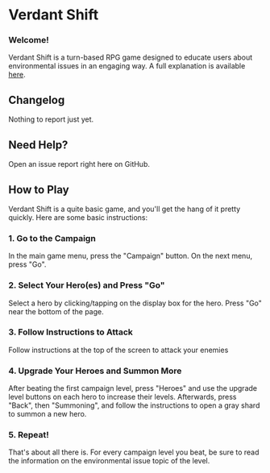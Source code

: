 # Verdant Shift
### Welcome!
Verdant Shift is a turn-based RPG game designed to educate users about environmental issues in an engaging way. A full explanation is available [here](https://youtu.be/oC7Y9b6A9ZE).

## Changelog
Nothing to report just yet.

## Need Help?
Open an issue report right here on GitHub.

## How to Play
Verdant Shift is a quite basic game, and you'll get the hang of it pretty quickly. Here are some basic instructions:

### 1. Go to the Campaign
In the main game menu, press the "Campaign" button. On the next menu, press "Go".

### 2. Select Your Hero(es) and Press "Go"
Select a hero by clicking/tapping on the display box for the hero. Press "Go" near the bottom of the page.

### 3. Follow Instructions to Attack
Follow instructions at the top of the screen to attack your enemies

### 4. Upgrade Your Heroes and Summon More
After beating the first campaign level, press "Heroes" and use the upgrade level buttons on each hero to increase their levels. Afterwards, press "Back", then "Summoning", and follow the instructions to open a gray shard to summon a new hero.

### 5. Repeat!
That's about all there is. For every campaign level you beat, be sure to read the information on the environmental issue topic of the level.
